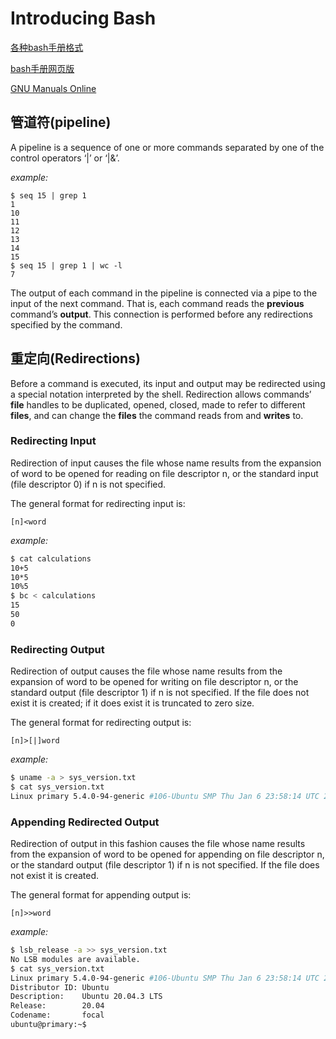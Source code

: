 # Introducing Bash

[各种bash手册格式](http://www.gnu.org/software/bash/manual/)

[bash手册网页版](http://www.gnu.org/software/bash/manual/html_node/index.html)

[GNU Manuals Online](http://www.gnu.org/manual/)

## 管道符(pipeline)

A pipeline is a sequence of one or more commands separated by one of the control operators ‘|’ or ‘|&’.

*example:*

```console
$ seq 15 | grep 1
1
10
11
12
13
14
15
$ seq 15 | grep 1 | wc -l
7
```

The output of each command in the pipeline is connected via a pipe to the input of the next command. That is, each command reads the **previous** command’s **output**. This connection is performed before any redirections specified by the command.

## 重定向(Redirections)

Before a command is executed, its input and output may be redirected using a special notation interpreted by the shell. Redirection allows commands’ **file** handles to be duplicated, opened, closed, made to refer to different **files**, and can change the **files** the command reads from and **writes** to.

### Redirecting Input

Redirection of input causes the file whose name results from the expansion of word to be opened for reading on file descriptor n, or the standard input (file descriptor 0) if n is not specified.

The general format for redirecting input is:

`[n]<word`

*example:*

```bash
$ cat calculations
10+5
10*5
10%5
$ bc < calculations
15
50
0
```

### Redirecting Output

Redirection of output causes the file whose name results from the expansion of word to be opened for writing on file descriptor n, or the standard output (file descriptor 1) if n is not specified. If the file does not exist it is created; if it does exist it is truncated to zero size.

The general format for redirecting output is:

`[n]>[|]word`

*example:*

```bash
$ uname -a > sys_version.txt
$ cat sys_version.txt
Linux primary 5.4.0-94-generic #106-Ubuntu SMP Thu Jan 6 23:58:14 UTC 2022 x86_64 x86_64 x86_64 GNU/Linux
```

### Appending Redirected Output

Redirection of output in this fashion causes the file whose name results from the expansion of word to be opened for appending on file descriptor n, or the standard output (file descriptor 1) if n is not specified. If the file does not exist it is created.

The general format for appending output is:

`[n]>>word`

*example:*

```bash
$ lsb_release -a >> sys_version.txt
No LSB modules are available.
$ cat sys_version.txt
Linux primary 5.4.0-94-generic #106-Ubuntu SMP Thu Jan 6 23:58:14 UTC 2022 x86_64 x86_64 x86_64 GNU/Linux
Distributor ID: Ubuntu
Description:    Ubuntu 20.04.3 LTS
Release:        20.04
Codename:       focal
ubuntu@primary:~$
```
